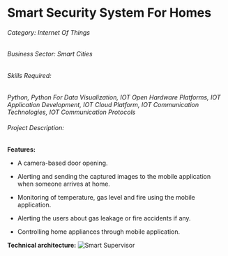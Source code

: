 # Smart Security System For Homes

###### Category: Internet Of Things
###### Business Sector: Smart Cities

###### Skills Required:
*Python, Python For Data Visualization, IOT Open Hardware Platforms, IOT Application Development, IOT Cloud Platform, IOT Communication Technologies, IOT Communication Protocols*

###### Project Description:

**Features:**


- A camera-based door opening.

- Alerting and sending the captured images to the mobile application when someone arrives at home. 

- Monitoring of temperature, gas level and fire using the mobile application.

- Alerting the users about gas leakage or fire accidents if any.

- Controlling home appliances through mobile application.

**Technical architecture:**
![Smart Supervisor](https://user-images.githubusercontent.com/29690304/103139954-068ac400-4708-11eb-92ea-f76c3600514b.png)
